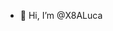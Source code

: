 - 👋 Hi, I’m @X8ALuca

<!---
X8ALuca/X8ALuca is a ✨ special ✨ repository because its `README.md` (this file) appears on your GitHub profile.
You can click the Preview link to take a look at your changes.
--->
